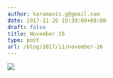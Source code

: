 ```yaml
---
author: karamanis.g@gmail.com
date: 2017-11-26 19:39:00+00:00
draft: false
title: November 26
type: post
url: /blog/2017/11/november-26
---
```




  
   ![](/images/2017-11-26-201711november-26/IMG_2895.jpg)

  


